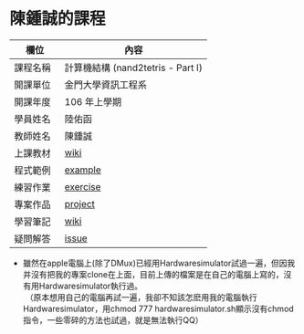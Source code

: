 # 陳鍾誠的課程

欄位       |  內容
----------|----------------------------
課程名稱   | 計算機結構 (nand2tetris - Part I)
開課單位   | 金門大學資訊工程系
開課年度   | 106 年上學期
學員姓名   | 陸佑函
教師姓名   | 陳鍾誠
上課教材   | [wiki](https://github.com/cccnqu/co106a/wiki)
程式範例   | [example](example)
練習作業   | [exercise](exercise)
專案作品   | [project](project)
學習筆記   | [wiki](../../wiki)
疑問解答   | [issue](https://github.com/cccnqu/co106a/issues)

* 雖然在apple電腦上(除了DMux)已經用Hardwaresimulator試過一遍，但因我并沒有把我的專案clone在上面，目前上傳的檔案是在自己的電腦上寫的，沒有用Hardwaresimulator執行過。 <br/>
  （原本想用自己的電腦再試一遍，我卻不知該怎麽用我的電腦執行Hardwaresimulator，用chmod 777 hardwaresimulator.sh顯示沒有chmod指令，一些零碎的方法也試過，就是無法執行QQ）
